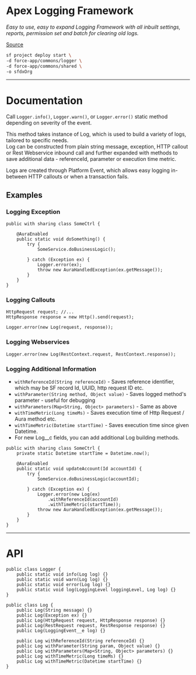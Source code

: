 # Apex Logging Framework
*Easy to use, easy to expand Logging Framework with all inbuilt settings, reports, permission set and batch for clearing old logs.*

[Source](https://github.com/pkozuchowski/Apex-Opensource-Library/tree/master/force-app/commons/logger)

```bash
sf project deploy start \
-d force-app/commons/logger \
-d force-app/commons/shared \
-o sfdxOrg
```

---
# Documentation

Call `Logger.info()`, `Logger.warn()`, or `Logger.error()` static method depending
on severity of the event.

This method takes instance of Log, which is used to build a variety of logs, tailored to specific needs.  
Log can be constructed from plain string message, exception, HTTP callout or Rest Webservice inbound call
and further expanded with methods to save additional data - referenceId, parameter or execution time metric.

Logs are created through Platform Event, which allows easy logging in-between HTTP callouts
or when a transaction fails.

## Examples

### Logging Exception

```apex
public with sharing class SomeCtrl {

	@AuraEnabled
	public static void doSomething() {
		try {
			SomeService.doBusinessLogic();

		} catch (Exception ex) {
			Logger.error(ex);
			throw new AuraHandledException(ex.getMessage());
		}
	}
}
```

### Logging Callouts

```apex
HttpRequest request; //...
HttpResponse response = new Http().send(request);

Logger.error(new Log(request, response));
```

### Logging Webservices

```apex
Logger.error(new Log(RestContext.request, RestContext.response));
```

### Logging Additional Information

* `withReferenceId(String referenceId)` - Saves reference identifier, which may be SF record Id, UUID, http request ID etc.
* `withParameter(String method, Object value)` - Saves logged method's parameter - useful for debugging
* `withParameters(Map<String, Object> parameters)` - Same as above
* `withTimeMetric(Long timeMs)` - Saves execution time of Http Request / Aura method etc.
* `withTimeMetric(Datetime startTime)` - Saves execution time since given Datetime.
* For new Log__c fields, you can add additional Log building methods.

```apex
public with sharing class SomeCtrl {
	private static Datetime startTime = Datetime.now();

	@AuraEnabled
	public static void updateAccount(Id accountId) {
		try {
			SomeService.doBusinessLogic(accountId);

		} catch (Exception ex) {
			Logger.error(new Log(ex)
				.withReferenceId(accountId)
				.withTimeMetric(startTime));
			throw new AuraHandledException(ex.getMessage());
		}
	}
}
```


---
# API

```apex
public class Logger {
	public static void info(Log log) {}
	public static void warn(Log log) {}
	public static void error(Log log) {}
	public static void log(LoggingLevel loggingLevel, Log log) {}
}

public class Log {
	public Log(String message) {}
	public Log(Exception ex) {}
	public Log(HttpRequest request, HttpResponse response) {}
	public Log(RestRequest request, RestResponse response) {}
	public Log(LoggingEvent__e log) {}

	public Log withReferenceId(String referenceId) {}
	public Log withParameter(String param, Object value) {}
	public Log withParameters(Map<String, Object> parameters) {}
	public Log withTimeMetric(Long timeMs) {}
	public Log withTimeMetric(Datetime startTime) {}
}
```